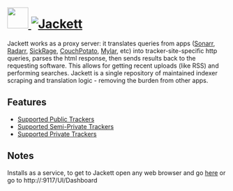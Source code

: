 # [<img src="https://cdn.rawgit.com/JourneyOver/chocolatey-packages/475edf21f7a9a51c8bc5aabfb123bd8e41101f73/icons/jackett.png" height="48" width="48" /> ![Jackett](https://img.shields.io/chocolatey/v/jackett.svg?label=Jackett&style=for-the-badge)](https://chocolatey.org/packages/jackett)

Jackett works as a proxy server: it translates queries from apps ([Sonarr](https://github.com/Sonarr/Sonarr), [Radarr](https://github.com/Radarr/Radarr), [SickRage](https://sickrage.github.io/), [CouchPotato](https://couchpota.to/), [Mylar](https://github.com/evilhero/mylar), etc) into tracker-site-specific http queries, parses the html response, then sends results back to the requesting software. This allows for getting recent uploads (like RSS) and performing searches. Jackett is a single repository of maintained indexer scraping and translation logic - removing the burden from other apps.

## Features

- [Supported Public Trackers](https://github.com/Jackett/Jackett/blob/master/README.md#supported-public-trackers)
- [Supported Semi-Private Trackers](https://github.com/Jackett/Jackett/blob/master/README.md#supported-semi-private-trackers)
- [Supported Private Trackers](https://github.com/Jackett/Jackett/blob/master/README.md#supported-private-trackers)

## Notes

Installs as a service, to get to Jackett open any web browser and go [here](http://localhost:9117/UI/Dashboard) or go to http://<your-ip>:9117/UI/Dashboard
